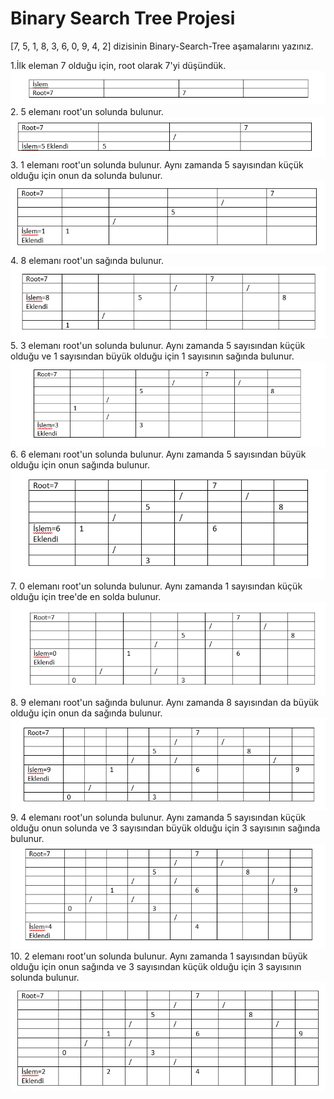 # Binary Search Tree Projesi

[7, 5, 1, 8, 3, 6, 0, 9, 4, 2] dizisinin Binary-Search-Tree aşamalarını yazınız.

1.İlk eleman 7 olduğu için, root olarak 7'yi düşündük.
<img src="1.PNG" alt="Resim Yüklenemedi"><br>
2. 5 elemanı root'un solunda bulunur.
<img src="2.PNG" alt="Resim Yüklenemedi"><br>
3. 1 elemanı root'un solunda bulunur. Aynı zamanda 5 sayısından küçük olduğu için onun da solunda bulunur.
<img src="3.PNG" alt="Resim Yüklenemedi"><br>
4. 8 elemanı root'un sağında bulunur.
<img src="4.PNG" alt="Resim Yüklenemedi"><br>
5. 3 elemanı root'un solunda bulunur. Aynı zamanda 5 sayısından küçük olduğu ve 1 sayısından büyük olduğu için 1 sayısının sağında bulunur.
<img src="5.PNG" alt="Resim Yüklenemedi"><br>
6. 6 elemanı root'un solunda bulunur. Aynı zamanda 5 sayısından büyük olduğu için onun sağında bulunur.
<img src="6.PNG" alt="Resim Yüklenemedi"><br>
7. 0 elemanı root'un solunda bulunur. Aynı zamanda 1 sayısından küçük olduğu için tree'de en solda bulunur.
<img src="7.PNG" alt="Resim Yüklenemedi"><br>
8. 9 elemanı root'un sağında bulunur. Aynı zamanda 8 sayısından da büyük olduğu için onun da sağında bulunur.
<img src="8.PNG" alt="Resim Yüklenemedi"><br>
9. 4 elemanı root'un solunda bulunur. Aynı zamanda 5 sayısından küçük olduğu onun solunda ve 3 sayısından büyük olduğu için 3 sayısının sağında bulunur.
<img src="9.PNG" alt="Resim Yüklenemedi"><br>
10. 2 elemanı root'un solunda bulunur. Aynı zamanda 1 sayısından büyük olduğu için onun sağında ve 3 sayısından küçük olduğu için 3 sayısının solunda bulunur.
<img src="10.PNG" alt="Resim Yüklenemedi"><br>
